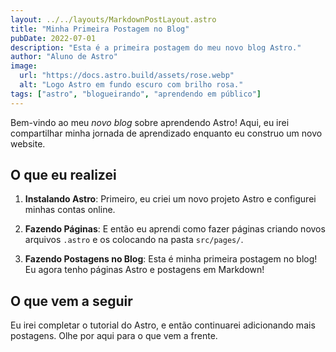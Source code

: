 ```yaml
---
layout: ../../layouts/MarkdownPostLayout.astro
title: "Minha Primeira Postagem no Blog"
pubDate: 2022-07-01
description: "Esta é a primeira postagem do meu novo blog Astro."
author: "Aluno de Astro"
image:
  url: "https://docs.astro.build/assets/rose.webp"
  alt: "Logo Astro em fundo escuro com brilho rosa."
tags: ["astro", "blogueirando", "aprendendo em público"]
---
```


Bem-vindo ao meu _novo blog_ sobre aprendendo Astro! Aqui, eu irei compartilhar minha jornada de aprendizado enquanto eu construo um novo website.

## O que eu realizei

1. **Instalando Astro**: Primeiro, eu criei um novo projeto Astro e configurei minhas contas online.

2. **Fazendo Páginas**: E então eu aprendi como fazer páginas criando novos arquivos `.astro` e os colocando na pasta `src/pages/`.

3. **Fazendo Postagens no Blog**: Esta é minha primeira postagem no blog! Eu agora tenho páginas Astro e postagens em Markdown!

## O que vem a seguir

Eu irei completar o tutorial do Astro, e então continuarei adicionando mais postagens. Olhe por aqui para o que vem a frente.
